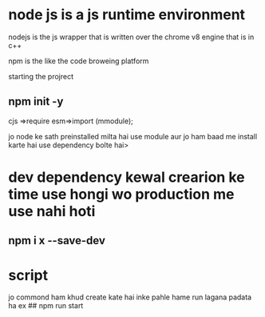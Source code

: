 # node js is a js runtime environment 

nodejs is the js wrapper that is written over the chrome v8 engine that is in c++

npm is the like the code broweing platform

starting the projrect 
   ## npm init -y

 cjs =>require 
 esm=>import (mmodule);

 
jo node ke sath preinstalled milta hai use module aur jo ham baad me install karte hai use dependency bolte hai>

# dev dependency kewal crearion ke time use hongi wo production me use nahi hoti

## npm i x --save-dev


# script
jo commond ham khud create kate hai inke pahle hame run lagana padata ha
ex ## npm run start   


